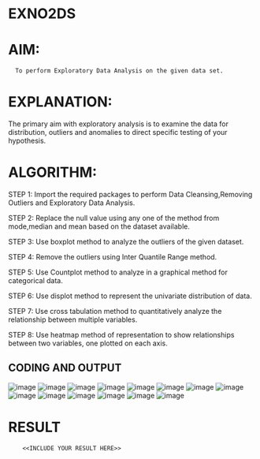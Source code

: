 # EXNO2DS
# AIM:
      To perform Exploratory Data Analysis on the given data set.
      
# EXPLANATION:
  The primary aim with exploratory analysis is to examine the data for distribution, outliers and anomalies to direct specific testing of your hypothesis.
  
# ALGORITHM:
STEP 1: Import the required packages to perform Data Cleansing,Removing Outliers and Exploratory Data Analysis.

STEP 2: Replace the null value using any one of the method from mode,median and mean based on the dataset available.

STEP 3: Use boxplot method to analyze the outliers of the given dataset.

STEP 4: Remove the outliers using Inter Quantile Range method.

STEP 5: Use Countplot method to analyze in a graphical method for categorical data.

STEP 6: Use displot method to represent the univariate distribution of data.

STEP 7: Use cross tabulation method to quantitatively analyze the relationship between multiple variables.

STEP 8: Use heatmap method of representation to show relationships between two variables, one plotted on each axis.

## CODING AND OUTPUT
![image](https://github.com/danush564/EXNO2DS/assets/98585166/b59b4e90-90c5-4416-9c35-1219ff374de7)
![image](https://github.com/danush564/EXNO2DS/assets/98585166/c0b8cc10-35b4-49e2-a437-1193e00639c4)
![image](https://github.com/danush564/EXNO2DS/assets/98585166/cf803266-7af7-4ec2-ac83-2c897a1765c1)
![image](https://github.com/danush564/EXNO2DS/assets/98585166/7a099f04-0ec0-4fc0-b7b5-39a56385da62)
![image](https://github.com/danush564/EXNO2DS/assets/98585166/8977f86e-2476-4cd4-9d61-29938e6b7ac9)
![image](https://github.com/danush564/EXNO2DS/assets/98585166/a2b129b5-4b8f-47ad-9a43-16ede92fd9aa)
![image](https://github.com/danush564/EXNO2DS/assets/98585166/fba37a56-9620-4dd8-9392-50b898b6e43a)
![image](https://github.com/danush564/EXNO2DS/assets/98585166/2394d92c-2521-47cf-98cf-94807c7f1d95)
![image](https://github.com/danush564/EXNO2DS/assets/98585166/ac563adb-3c45-4b63-978d-bd3bbe776ff8)
![image](https://github.com/danush564/EXNO2DS/assets/98585166/9a1bc4dc-9024-4bb5-b02f-7da94c82c71d)
![image](https://github.com/danush564/EXNO2DS/assets/98585166/d7774771-f917-4254-93f2-582c058c4472)
![image](https://github.com/danush564/EXNO2DS/assets/98585166/9ef19bd7-f1e9-4102-a09e-9689b3174a1a)
![image](https://github.com/danush564/EXNO2DS/assets/98585166/3a3508ac-fba6-46d9-ae2d-596ae7b85ad8)
![image](https://github.com/danush564/EXNO2DS/assets/98585166/44af8f16-abfc-4003-b350-dddf8e14d075)


# RESULT
        <<INCLUDE YOUR RESULT HERE>>
